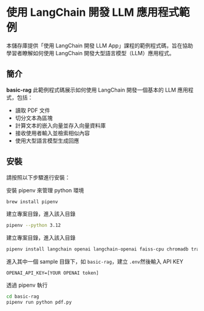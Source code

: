 # 使用 LangChain 開發 LLM 應用程式範例

本儲存庫提供「使用 LangChain 開發 LLM App」課程的範例程式碼，旨在協助學習者瞭解如何使用 LangChain 開發大型語言模型（LLM）應用程式。

## 簡介

**basic-rag** 此範例程式碼展示如何使用 LangChain 開發一個基本的 LLM 應用程式，包括：

- 讀取 PDF 文件
- 切分文本為區塊
- 計算文本的嵌入向量並存入向量資料庫
- 接收使用者輸入並檢索相似內容
- 使用大型語言模型生成回應

## 安裝

請按照以下步驟進行安裝：

安裝 pipenv 來管理 python 環境
```sh
brew install pipenv
```

建立專案目錄，進入該入目錄
```sh
pipenv --python 3.12
```

建立專案目錄，進入該入目錄
```sh
pipenv install langchain openai langchain-openai faiss-cpu chromadb transformers pdfminer.six python-dotenv langchain_community pypdf langchain-openai
```

進入其中一個 sample 目錄下，如 `basic-rag`，建立 `.env`然後輸入 API KEY
```text
OPENAI_API_KEY=[YOUR OPENAI token]
```

透過 pipenv 執行
```sh
cd basic-rag
pipenv run python pdf.py
```
